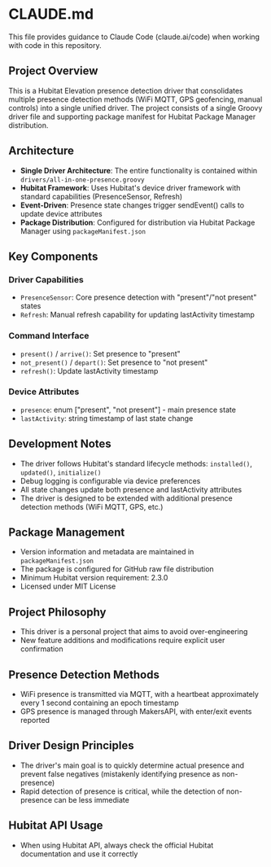 # CLAUDE.md

This file provides guidance to Claude Code (claude.ai/code) when working with code in this repository.

## Project Overview

This is a Hubitat Elevation presence detection driver that consolidates multiple presence detection methods (WiFi MQTT, GPS geofencing, manual controls) into a single unified driver. The project consists of a single Groovy driver file and supporting package manifest for Hubitat Package Manager distribution.

## Architecture

- **Single Driver Architecture**: The entire functionality is contained within `drivers/all-in-one-presence.groovy`
- **Hubitat Framework**: Uses Hubitat's device driver framework with standard capabilities (PresenceSensor, Refresh)
- **Event-Driven**: Presence state changes trigger sendEvent() calls to update device attributes
- **Package Distribution**: Configured for distribution via Hubitat Package Manager using `packageManifest.json`

## Key Components

### Driver Capabilities
- `PresenceSensor`: Core presence detection with "present"/"not present" states
- `Refresh`: Manual refresh capability for updating lastActivity timestamp

### Command Interface
- `present()` / `arrive()`: Set presence to "present"
- `not_present()` / `depart()`: Set presence to "not present" 
- `refresh()`: Update lastActivity timestamp

### Device Attributes
- `presence`: enum ["present", "not present"] - main presence state
- `lastActivity`: string timestamp of last state change

## Development Notes

- The driver follows Hubitat's standard lifecycle methods: `installed()`, `updated()`, `initialize()`
- Debug logging is configurable via device preferences
- All state changes update both presence and lastActivity attributes
- The driver is designed to be extended with additional presence detection methods (WiFi MQTT, GPS, etc.)

## Package Management

- Version information and metadata are maintained in `packageManifest.json`
- The package is configured for GitHub raw file distribution
- Minimum Hubitat version requirement: 2.3.0
- Licensed under MIT License

## Project Philosophy

- This driver is a personal project that aims to avoid over-engineering
- New feature additions and modifications require explicit user confirmation

## Presence Detection Methods

- WiFi presence is transmitted via MQTT, with a heartbeat approximately every 1 second containing an epoch timestamp
- GPS presence is managed through MakersAPI, with enter/exit events reported

## Driver Design Principles

- The driver's main goal is to quickly determine actual presence and prevent false negatives (mistakenly identifying presence as non-presence)
- Rapid detection of presence is critical, while the detection of non-presence can be less immediate

## Hubitat API Usage

- When using Hubitat API, always check the official Hubitat documentation and use it correctly